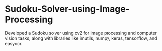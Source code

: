 # Sudoku-Solver-using-Image-Processing
Developed a Sudoku solver using cv2 for image processing and computer vision tasks, along with libraries like imutils, numpy, keras, tensorflow, and easyocr.
